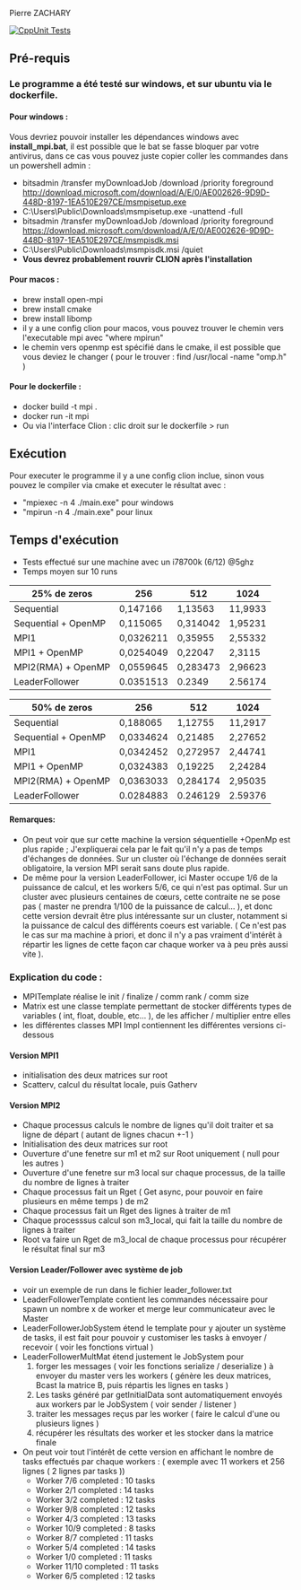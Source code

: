Pierre ZACHARY

[![CppUnit Tests](https://github.com/Pierre-ZACHARY/ProduitsMatriceVecteursMPI/actions/workflows/test.yml/badge.svg)](https://github.com/Pierre-ZACHARY/ProduitsMatriceVecteursMPI/actions/workflows/test.yml)

## Pré-requis 

### Le programme a été testé sur windows, et sur ubuntu via le dockerfile.
#### Pour windows :
Vous devriez pouvoir installer les dépendances windows avec **install_mpi.bat**, il est possible que le bat se fasse bloquer par votre antivirus, dans ce cas vous pouvez juste copier coller les commandes dans un powershell admin :
- bitsadmin /transfer myDownloadJob /download /priority foreground http://download.microsoft.com/download/A/E/0/AE002626-9D9D-448D-8197-1EA510E297CE/msmpisetup.exe 
- C:\Users\Public\Downloads\msmpisetup.exe -unattend -full
- bitsadmin /transfer myDownloadJob /download /priority foreground https://download.microsoft.com/download/A/E/0/AE002626-9D9D-448D-8197-1EA510E297CE/msmpisdk.msi
- C:\Users\Public\Downloads\msmpisdk.msi /quiet
- **Vous devrez probablement rouvrir CLION après l'installation**

#### Pour macos : 
- brew install open-mpi
- brew install cmake
- brew install libomp
- il y a une config clion pour macos, vous pouvez trouver le chemin vers l'executable mpi avec "where mpirun"
- le chemin vers openmp est spécifié dans le cmake, il est possible que vous deviez le changer ( pour le trouver : find /usr/local -name "omp.h" )

#### Pour le dockerfile : 
- docker build -t mpi .
- docker run -it mpi
- Ou via l'interface Clion : clic droit sur le dockerfile > run

## Exécution
Pour executer le programme il y a une config clion inclue, sinon vous pouvez le compiler via cmake et executer le résultat avec :
- "mpiexec -n 4 ./main.exe" pour windows
- "mpirun -n 4 ./main.exe" pour linux

## Temps d'exécution
- Tests effectué sur une machine avec un i78700k (6/12) @5ghz
- Temps moyen sur 10 runs

| 25% de zeros        | 256       | 512      | 1024    |
|---------------------|-----------|----------|---------|
| Sequential          | 0,147166  | 1,13563  | 11,9933 |
| Sequential + OpenMP | 0,115065  | 0,314042 | 1,95231 |
| MPI1                | 0,0326211 | 0,35955  | 2,55332 |
| MPI1 + OpenMP       | 0,0254049 | 0,22047  | 2,3115  |
| MPI2(RMA) + OpenMP  | 0,0559645 | 0,283473 | 2,96623 |
| LeaderFollower      | 0.0351513 | 0.2349   | 2.56174 |

| 50% de zeros        | 256       | 512      | 1024    |
|---------------------|-----------|----------|---------|
| Sequential          | 0,188065  | 1,12755  | 11,2917 |
| Sequential + OpenMP | 0,0334624 | 0,21485  | 2,27652 |
| MPI1                | 0,0342452 | 0,272957 | 2,44741 |
| MPI1 + OpenMP       | 0,0324383 | 0,19225  | 2,24284 |
| MPI2(RMA) + OpenMP  | 0,0363033 | 0,284174 | 2,95035 |
| LeaderFollower      | 0.0284883 | 0.246129 | 2.59376 |

#### Remarques: 
- On peut voir que sur cette machine la version séquentielle +OpenMp est plus rapide ; J'expliquerai cela par le fait qu'il n'y a pas de temps d'échanges de données. Sur un cluster où l'échange de données serait obligatoire, la version MPI serait sans doute plus rapide.
- De même pour la version LeaderFollower, ici Master occupe 1/6 de la puissance de calcul, et les workers 5/6, ce qui n'est pas optimal. Sur un cluster avec plusieurs centaines de cœurs, cette contraite ne se pose pas ( master ne prendra 1/100 de la puissance de calcul... ), et donc cette version devrait être plus intéressante sur un cluster, notamment si la puissance de calcul des différents coeurs est variable. ( Ce n'est pas le cas sur ma machine à priori, et donc il n'y a pas vraiment d'intérêt à répartir les lignes de cette façon car chaque worker va à peu près aussi vite ).

### Explication du code : 
- MPITemplate réalise le init / finalize / comm rank / comm size 
- Matrix est une classe template permettant de stocker différents types de variables ( int, float, double, etc... ), de les afficher / multiplier entre elles
- les différentes classes MPI Impl contiennent les différentes versions ci-dessous

#### Version MPI1
- initialisation des deux matrices sur root
- Scatterv, calcul du résultat locale, puis Gatherv 

#### Version MPI2
- Chaque processus calculs le nombre de lignes qu'il doit traiter et sa ligne de départ ( autant de lignes chacun +-1 )
- Initialisation des deux matrices sur root
- Ouverture d'une fenetre sur m1 et m2 sur Root uniquement ( null pour les autres )
- Ouverture d'une fenetre sur m3 local sur chaque processus, de la taille du nombre de lignes à traiter
- Chaque processus fait un Rget ( Get async, pour pouvoir en faire plusieurs en même temps ) de m2
- Chaque processus fait un Rget des lignes à traiter de m1 
- Chaque processsus calcul son m3_local, qui fait la taille du nombre de lignes à traiter
- Root va faire un Rget de m3_local de chaque processus pour récupérer le résultat final sur m3

#### Version Leader/Follower avec système de job
- voir un exemple de run dans le fichier leader_follower.txt
- LeaderFollowerTemplate contient les commandes nécessaire pour spawn un nombre x de worker et merge leur communicateur avec le Master
- LeaderFollowerJobSystem étend le template pour y ajouter un système de tasks, il est fait pour pouvoir y customiser les tasks à envoyer / recevoir ( voir les fonctions virtual )
- LeaderFollowerMultMat étend justement le JobSystem pour 
  1) forger les messages ( voir les fonctions serialize / deserialize ) à envoyer du master vers les workers ( génère les deux matrices, Bcast la matrice B, puis répartis les lignes en tasks )
  2) Les tasks généré par getInitialData sont automatiquement envoyés aux workers par le JobSystem ( voir sender / listener )
  3) traiter les messages reçus par les worker ( faire le calcul d'une ou plusieurs lignes )
  4) récupérer les résultats des worker et les stocker dans la matrice finale 
- On peut voir tout l'intérêt de cette version en affichant le nombre de tasks effectués par chaque workers : ( exemple avec 11 workers et 256 lignes ( 2 lignes par tasks ))
  - Worker 7/6 completed : 10 tasks
  - Worker 2/1 completed : 14 tasks
  - Worker 3/2 completed : 12 tasks
  - Worker 9/8 completed : 12 tasks
  - Worker 4/3 completed : 13 tasks
  - Worker 10/9 completed : 8 tasks
  - Worker 8/7 completed : 11 tasks
  - Worker 5/4 completed : 14 tasks
  - Worker 1/0 completed : 11 tasks
  - Worker 11/10 completed : 11 tasks
  - Worker 6/5 completed : 12 tasks 